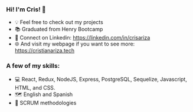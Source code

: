 ### Hi! I'm Cris! 👋

- 💡 Feel free to check out my projects
- 📚 Graduated from Henry Bootcamp
- 👔 Connect on Linkedin: https://linkedin.com/in/crisariza
- 🌐 And visit my webpage if you want to see more: https://cristianariza.tech

### A few of my skills:

- 💻 React, Redux, NodeJS, Express, PostgreSQL, Sequelize, Javascript, HTML, and CSS.
- 🗺️ English and Spanish
- 💬 SCRUM methodologies
